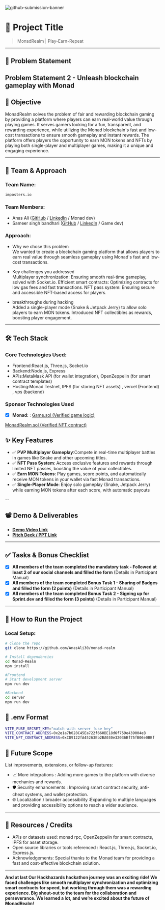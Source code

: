 ![github-submission-banner](https://github.com/user-attachments/assets/a1493b84-e4e2-456e-a791-ce35ee2bcf2f)

# 🚀 Project Title

> MonadRealm | Play-Earn-Repeat
---

## 📌 Problem Statement

**Problem Statement 2 - Unleash blockchain gameplay with Monad**
---

## 🎯 Objective

MonadRealm solves the problem of fair and rewarding blockchain gaming by providing a platform where players can earn real-world value through playing games. It serves gamers looking for a fun, transparent, and rewarding experience, while utilizing the Monad blockchain's fast and low-cost transactions to ensure smooth gameplay and instant rewards. The platform offers players the opportunity to earn MON tokens and NFTs by playing both single-player and multiplayer games, making it a unique and engaging experience.

---

## 🧠 Team & Approach

### Team Name:  
`imposters.io`

### Team Members:  
- Anas Ali ([GitHub](https://github.com/AnasAli30) / [LinkedIn](https://www.linkedin.com/in/anas--ali/) / Monad dev)  
- Sameer singh bandhari ([GitHub](https://github.com/xtrimDev) / [LinkedIn](https://www.linkedin.com/in/xtrimdev) / Game dev)  


### Approach:
  
- Why we chose this problem  
We wanted to create a blockchain gaming platform that allows players to earn real value through seamless gameplay using Monad's fast and low-cost transactions.

- Key challenges you addressed  
Multiplayer synchronization: Ensuring smooth real-time gameplay, solved with Socket.io.
Efficient smart contracts: Optimizing contracts for low gas fees and fast transactions.
NFT pass system: Ensuring secure and accessible NFT-based access for players.

- breakthroughs during hacking  
Added a single-player mode (Snake & Jetpack Jerry) to allow solo players to earn MON tokens.
Introduced NFT collectibles as rewards, boosting player engagement.

---

## 🛠️ Tech Stack

### Core Technologies Used:
- Frontend:React.js, Three.js, Socket.io
- Backend:Node.js, Express
- APIs:MetaMask API (for wallet integration), OpenZeppelin (for smart contract templates)
- Hosting:Monad Testnet, IPFS (for storing NFT assets) , vercel (Frontend) , vps (backend)

### Sponsor Technologies Used 

- [x] **Monad:** :
[Game.sol (Verified game logic)](https://testnet.monadexplorer.com/address/0x2e1a7b028C45Ea722f660BE18d6f759e439004eB?tab=Contract)

[MonadRealm.sol (Verified NFT contract)](https://testnet.monadexplorer.com/address/0xCD9122fA45263Eb2BA030e32036Bf75fB06e0BBf?tab=Contract)


## ✨ Key Features

- ✅ **PVP Multiplayer Gameplay**:Compete in real-time multiplayer battles in games like Snake and other upcoming titles.
- ✅ **NFT Pass System**: Access exclusive features and rewards through limited NFT passes, boosting the value of your collectibles.
- ✅ **Earn MON Tokens**: Play games, score points, and automatically receive MON tokens in your wallet via fast Monad transactions.
- ✅ **Single-Player Mode**: Enjoy solo gameplay (Snake, Jetpack Jerry) while earning MON tokens after each score, with automatic payouts

--

## 📽️ Demo & Deliverables

- **[Demo Video Link](https://www.youtube.com/watch?v=vdSfU2vSvXM)** 
- **[Pitch Deck / PPT Link](https://docs.google.com/presentation/d/1plmqU0ZQPeWJ7IL7IyzgKTaXwWeHeCjW/edit?usp=sharing&ouid=111316540902734745998&rtpof=true&sd=true)** 

---

## ✅ Tasks & Bonus Checklist

- [x] **All members of the team completed the mandatory task - Followed at least 2 of our social channels and filled the form** (Details in Participant Manual)  
- [x] **All members of the team completed Bonus Task 1 - Sharing of Badges and filled the form (2 points)**  (Details in Participant Manual)
- [x] **All members of the team completed Bonus Task 2 - Signing up for Sprint.dev and filled the form (3 points)**  (Details in Participant Manual)

---

## 🧪 How to Run the Project

### Local Setup:
```bash
# Clone the repo
git clone https://github.com/AnasAli30/monad-realm

# Install dependencies
cd Monad-Realm
npm install

#Frontend
# Start development server
npm run dev

#Backend
cd server
npm run dev
```

## 📜 **.env Format**

```bash
VITE_FUSE_SECRET_KEY="match with server fuse key"
VITE_CONTRACT_ADDRESS=0x2e1a7b028C45Ea722f660BE18d6f759e439004eB
VITE_NFT_CONTRACT_ADDRESS=0xCD9122fA45263Eb2BA030e32036Bf75fB06e0BBf
```


## 🧬 Future Scope

List improvements, extensions, or follow-up features:

- 📈 More integrations : Adding more games to the platform with diverse mechanics and rewards.
- 🛡️ Security enhancements  : Improving smart contract security, anti-cheat systems, and wallet protection.
- 🌐 Localization / broader accessibility :Expanding to multiple languages and providing accessibility options to reach a wider audience.

 

---

## 📎 Resources / Credits

- APIs or datasets used: monad rpc, OpenZeppelin for smart contracts, IPFS for asset storage.
- Open source libraries or tools referenced : React.js, Three.js, Socket.io, Express.js.  
- Acknowledgements: Special thanks to the Monad team for providing a fast and cost-effective blockchain solution.

---


**And at last Our Hackhazards hackathon journey was an exciting ride! We faced challenges like smooth multiplayer synchronization and optimizing smart contracts for speed, but working through them was a rewarding experience. Big shout-out to the team for the collaboration and perseverance. We learned a lot, and we’re excited about the future of MonadRealm!**
